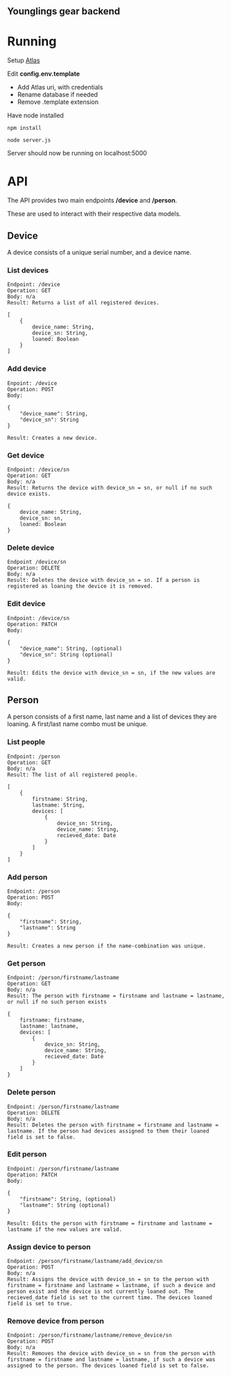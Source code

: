 ## Younglings gear backend

# Running

Setup [Atlas](https://account.mongodb.com/account)

Edit **config.env.template**
- Add Atlas uri, with credentials
- Rename database if needed
- Remove .template extension

Have node installed

```npm install``` 

```node server.js```

Server should now be running on localhost:5000

# API

The API provides two main endpoints **/device** and **/person**.

These are used to interact with their respective data models.

## Device

A device consists of a unique serial number, and a device name.

### List devices
```
Endpoint: /device
Operation: GET
Body: n/a
Result: Returns a list of all registered devices.

[
    {
        device_name: String,
        device_sn: String, 
        loaned: Boolean
    }
]
```
### Add device
```
Enpoint: /device
Operation: POST
Body:

{
    "device_name": String,
    "device_sn": String
}

Result: Creates a new device.
```
### Get device
```
Endpoint: /device/sn
Operation: GET
Body: n/a
Result: Returns the device with device_sn = sn, or null if no such device exists.

{
    device_name: String,
    device_sn: sn,
    loaned: Boolean
}
```
### Delete device
```
Endpoint /device/sn
Operation: DELETE
Body: n/a
Result: Deletes the device with device_sn = sn. If a person is registered as loaning the device it is removed.
```
### Edit device
```
Endpoint: /device/sn
Operation: PATCH
Body: 

{
    "device_name": String, (optional)
    "device_sn": String (optional)
}

Result: Edits the device with device_sn = sn, if the new values are valid.
```
## Person
A person consists of a first name, last name and a list of devices they are loaning. A first/last name combo must be unique.
### List people
```
Endpoint: /person
Operation: GET
Body: n/a
Result: The list of all registered people.

[
    {
        firstname: String,
        lastname: String,
        devices: [
            {
                device_sn: String,
                device_name: String,
                recieved_date: Date
            }
        ]
    }
]
```
### Add person
```
Endpoint: /person
Operation: POST
Body: 

{
    "firstname": String,
    "lastname": String
}

Result: Creates a new person if the name-combination was unique.
```
### Get person
```
Endpoint: /person/firstname/lastname
Operation: GET
Body: n/a
Result: The person with firstname = firstname and lastname = lastname, or null if no such person exists

{
    firstname: firstname,
    lastname: lastname,
    devices: [
        {
            device_sn: String,
            device_name: String,
            recieved_date: Date
        }
    ]
}
```
### Delete person
```
Endpoint: /person/firstname/lastname
Operation: DELETE
Body: n/a
Result: Deletes the person with firstname = firstname and lastname = lastname. If the person had devices assigned to them their loaned field is set to false.
```
### Edit person
```
Endpoint: /person/firstname/lastname
Operation: PATCH
Body: 

{
    "firstname": String, (optional)
    "lastname": String (optional)
}

Result: Edits the person with firstname = firstname and lastname = lastname if the new values are valid.
```
### Assign device to person
```
Endpoint: /person/firstname/lastname/add_device/sn
Operation: POST
Body: n/a
Result: Assigns the device with device_sn = sn to the person with firstname = firstname and lastname = lastname, if such a device and person exist and the device is not currently loaned out. The recieved_date field is set to the current time. The devices loaned field is set to true.
```
### Remove device from person
```
Endpoint: /person/firstname/lastname/remove_device/sn
Operation: POST
Body: n/a
Result: Removes the device with device_sn = sn from the person with firstname = firstname and lastname = lastname, if such a device was assigned to the person. The devices loaned field is set to false.
```